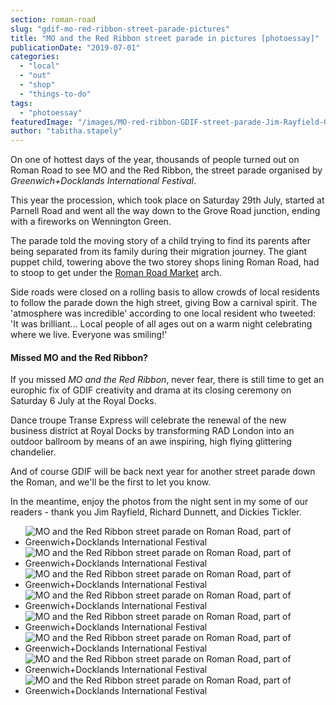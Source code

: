```yaml
---
section: roman-road
slug: "gdif-mo-red-ribbon-street-parade-pictures"
title: "MO and the Red Ribbon street parade in pictures [photoessay]"
publicationDate: "2019-07-01"
categories: 
  - "local"
  - "out"
  - "shop"
  - "things-to-do"
tags: 
  - "photoessay"
featuredImage: "/images/MO-red-ribbon-GDIF-street-parade-Jim-Rayfield-01.jpg"
author: "tabitha.stapely"
---
```


On one of hottest days of the year, thousands of people turned out on Roman Road to see MO and the Red Ribbon, the street parade organised by _Greenwich+Docklands International Festival_.

This year the procession, which took place on Saturday 29th July, started at Parnell Road and went all the way down to the Grove Road junction, ending with a fireworks on Wennington Green.

The parade told the moving story of a child trying to find its parents after being separated from its family during their migration journey. The giant puppet child, towering above the two storey shops lining Roman Road, had to stoop to get under the [Roman Road Market](https://romanroadlondon.com/market/) arch.

Side roads were closed on a rolling basis to allow crowds of local residents to follow the parade down the high street, giving Bow a carnival spirit. The 'atmosphere was incredible' according to one local resident who tweeted: 'It was brilliant... Local people of all ages out on a warm night celebrating where we live. Everyone was smiling!'

#### Missed MO and the Red Ribbon?

If you missed _MO and the Red Ribbon_, never fear, there is still time to get an europhic fix of GDIF creativity and drama at its closing ceremony on Saturday 6 July at the Royal Docks.

Dance troupe Transe Express will celebrate the renewal of the new business district at Royal Docks by transforming RAD London into an outdoor ballroom by means of an awe inspiring, high flying glittering chandelier.

And of course GDIF will be back next year for another street parade down the Roman, and we'll be the first to let you know.

In the meantime, enjoy the photos from the night sent in my some of our readers - thank you Jim Rayfield, Richard Dunnett, and Dickies Tickler.

- ![MO and the Red Ribbon street parade on Roman Road, part of Greenwich+Docklands International Festival](/images/MO-red-ribbon-GDIF-street-parade-Jim-Rayfield-04.jpeg)
- ![MO and the Red Ribbon street parade on Roman Road, part of Greenwich+Docklands International Festival](/images/MO-red-ribbon-GDIF-street-parade-Jim-Rayfield-05-1024x683.jpeg)
- ![MO and the Red Ribbon street parade on Roman Road, part of Greenwich+Docklands International Festival](/images/MO-red-ribbon-GDIF-street-parade-Jim-Rayfield-07-1024x1536.jpg)
- ![MO and the Red Ribbon street parade on Roman Road, part of Greenwich+Docklands International Festival](/images/MO-red-ribbon-GDIF-street-parade-Jim-Rayfield-03-1024x681.jpeg)
- ![MO and the Red Ribbon street parade on Roman Road, part of Greenwich+Docklands International Festival](/images/MO-red-ribbon-GDIF-street-parade-Dickies-Tickler-02.jpeg)
- ![MO and the Red Ribbon street parade on Roman Road, part of Greenwich+Docklands International Festival](/images/MO-red-ribbon-GDIF-street-parade-Jim-Rayfield-02-1024x683.jpeg)
- ![MO and the Red Ribbon street parade on Roman Road, part of Greenwich+Docklands International Festival](/images/MO-red-ribbon-GDIF-street-parade-Richard-Dunnett-04.jpeg)
- ![MO and the Red Ribbon street parade on Roman Road, part of Greenwich+Docklands International Festival](/images/MO-red-ribbon-GDIF-street-parade-Richard-Dunnett-01-1024x683.jpeg)
